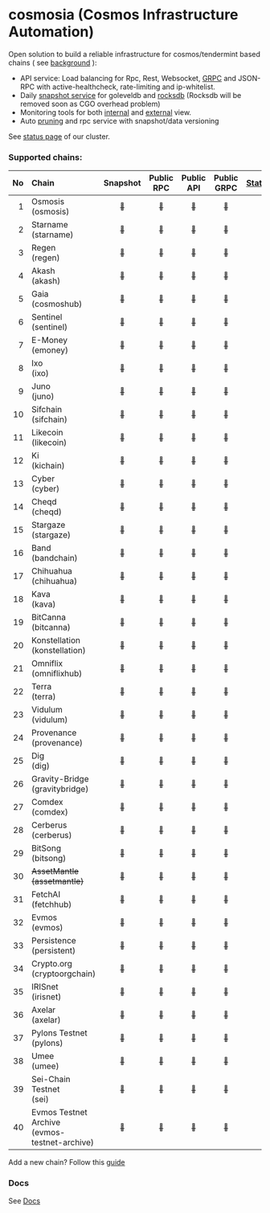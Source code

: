# cosmosia (Cosmos Infrastructure Automation)

Open solution to build a reliable infrastructure for cosmos/tendermint based chains ( see [background](https://github.com/cosmos/chain-registry/issues/214) ):
- API service: Load balancing for Rpc, Rest, Websocket, [GRPC](docs/grpc.md) and JSON-RPC with active-healthcheck, rate-limiting and ip-whitelist.
- Daily [snapshot service](https://snapshot.notional.ventures/) for goleveldb and [rocksdb](/docs/rocksdb.md) (Rocksdb will be removed soon as CGO overhead problem)
- Monitoring tools for both [internal](docs/rpc_monitor.md) and [external](https://status.notional.ventures/) view.
- Auto [pruning](https://github.com/notional-labs/cosmprund) and rpc service with snapshot/data versioning

See [status page](https://status.notional.ventures/) of our cluster.

### Supported chains:
| No | Chain                                            | Snapshot                                                                       | Public<br>RPC                                                                | Public<br>API                                                                | Public<br>GRPC                                                                | [Statesync](docs/statesync.md) |
|---:|:-------------------------------------------------|:------------------------------------------------------------------------------:|:----------------------------------------------------------------------------:|:----------------------------------------------------------------------------:|:-----------------------------------------------------------------------------:|:------------------------------:|
| 1  | Osmosis<br>(osmosis)                             | [<sub>:link:</sub>](https://snapshot.notional.ventures/osmosis/)               | [<sub>:link:</sub>](https://rpc-osmosis-ia.notional.ventures/)               | [<sub>:link:</sub>](https://api-osmosis-ia.notional.ventures/)               | [<sub>:link:</sub>](https://grpc-osmosis-ia.notional.ventures/)               | :x:                            | 
| 2  | Starname<br>(starname)                           | [<sub>:link:</sub>](https://snapshot.notional.ventures/starname/)              | [<sub>:link:</sub>](https://rpc-starname-ia.notional.ventures/)              | [<sub>:link:</sub>](https://api-starname-ia.notional.ventures/)              | [<sub>:link:</sub>](https://grpc-starname-ia.notional.ventures/)              | :x:                            |
| 3  | Regen<br>(regen)                                 | [<sub>:link:</sub>](https://snapshot.notional.ventures/regen/)                 | [<sub>:link:</sub>](https://rpc-regen-ia.notional.ventures/)                 | [<sub>:link:</sub>](https://api-regen-ia.notional.ventures/)                 | [<sub>:link:</sub>](https://grpc-regen-ia.notional.ventures/)                 | :white_check_mark:             |
| 4  | Akash<br>(akash)                                 | [<sub>:link:</sub>](https://snapshot.notional.ventures/akash/)                 | [<sub>:link:</sub>](https://rpc-akash-ia.notional.ventures/)                 | [<sub>:link:</sub>](https://api-akash-ia.notional.ventures/)                 | [<sub>:link:</sub>](https://grpc-akash-ia.notional.ventures/)                 | :white_check_mark:             |
| 5  | Gaia<br>(cosmoshub)                              | [<sub>:link:</sub>](https://snapshot.notional.ventures/cosmoshub/)             | [<sub>:link:</sub>](https://rpc-cosmoshub-ia.notional.ventures/)             | [<sub>:link:</sub>](https://api-cosmoshub-ia.notional.ventures/)             | [<sub>:link:</sub>](https://grpc-cosmoshub-ia.notional.ventures/)             | :white_check_mark:             |
| 6  | Sentinel<br>(sentinel)                           | [<sub>:link:</sub>](https://snapshot.notional.ventures/sentinel/)              | [<sub>:link:</sub>](https://rpc-sentinel-ia.notional.ventures/)              | [<sub>:link:</sub>](https://api-sentinel-ia.notional.ventures/)              | [<sub>:link:</sub>](https://grpc-sentinel-ia.notional.ventures/)              | :white_check_mark:             |
| 7  | E-Money<br>(emoney)                              | [<sub>:link:</sub>](https://snapshot.notional.ventures/emoney/)                | [<sub>:link:</sub>](https://rpc-emoney-ia.notional.ventures/)                | [<sub>:link:</sub>](https://api-emoney-ia.notional.ventures/)                | [<sub>:link:</sub>](https://grpc-emoney-ia.notional.ventures/)                | :white_check_mark:             |
| 8  | Ixo<br>(ixo)                                     | [<sub>:link:</sub>](https://snapshot.notional.ventures/ixo/)                   | [<sub>:link:</sub>](https://rpc-ixo-ia.notional.ventures/)                   | [<sub>:link:</sub>](https://api-ixo-ia.notional.ventures/)                   | [<sub>:link:</sub>](https://grpc-ixo-ia.notional.ventures/)                   | :white_check_mark:             |
| 9  | Juno<br>(juno)                                   | [<sub>:link:</sub>](https://snapshot.notional.ventures/juno/)                  | [<sub>:link:</sub>](https://rpc-juno-ia.notional.ventures/)                  | [<sub>:link:</sub>](https://api-juno-ia.notional.ventures/)                  | [<sub>:link:</sub>](https://grpc-juno-ia.notional.ventures/)                  | :x:                            |
| 10 | Sifchain<br>(sifchain)                           | [<sub>:link:</sub>](https://snapshot.notional.ventures/sifchain/)              | [<sub>:link:</sub>](https://rpc-sifchain-ia.notional.ventures/)              | [<sub>:link:</sub>](https://api-sifchain-ia.notional.ventures/)              | [<sub>:link:</sub>](https://grpc-sifchain-ia.notional.ventures/)              | :white_check_mark:             |
| 11 | Likecoin<br>(likecoin)                           | [<sub>:link:</sub>](https://snapshot.notional.ventures/likecoin/)              | [<sub>:link:</sub>](https://rpc-likecoin-ia.notional.ventures/)              | [<sub>:link:</sub>](https://api-likecoin-ia.notional.ventures/)              | [<sub>:link:</sub>](https://grpc-likecoin-ia.notional.ventures/)              | :white_check_mark:             |
| 12 | Ki<br>(kichain)                                  | [<sub>:link:</sub>](https://snapshot.notional.ventures/kichain/)               | [<sub>:link:</sub>](https://rpc-kichain-ia.notional.ventures/)               | [<sub>:link:</sub>](https://api-kichain-ia.notional.ventures/)               | [<sub>:link:</sub>](https://grpc-kichain-ia.notional.ventures/)               | :white_check_mark:             |
| 13 | Cyber<br>(cyber)                                 | [<sub>:link:</sub>](https://snapshot.notional.ventures/cyber/)                 | [<sub>:link:</sub>](https://rpc-cyber-ia.notional.ventures/)                 | [<sub>:link:</sub>](https://api-cyber-ia.notional.ventures/)                 | [<sub>:link:</sub>](https://grpc-cyber-ia.notional.ventures/)                 | :x:                            |
| 14 | Cheqd<br>(cheqd)                                 | [<sub>:link:</sub>](https://snapshot.notional.ventures/cheqd/)                 | [<sub>:link:</sub>](https://rpc-cheqd-ia.notional.ventures/)                 | [<sub>:link:</sub>](https://api-cheqd-ia.notional.ventures/)                 | [<sub>:link:</sub>](https://grpc-cheqd-ia.notional.ventures/)                 | :x:                            |
| 15 | Stargaze<br>(stargaze)                           | [<sub>:link:</sub>](https://snapshot.notional.ventures/stargaze/)              | [<sub>:link:</sub>](https://rpc-stargaze-ia.notional.ventures/)              | [<sub>:link:</sub>](https://api-stargaze-ia.notional.ventures/)              | [<sub>:link:</sub>](https://grpc-stargaze-ia.notional.ventures/)              | :x:                            |
| 16 | Band<br>(bandchain)                              | [<sub>:link:</sub>](https://snapshot.notional.ventures/bandchain/)             | [<sub>:link:</sub>](https://rpc-bandchain-ia.notional.ventures/)             | [<sub>:link:</sub>](https://api-bandchain-ia.notional.ventures/)             | [<sub>:link:</sub>](https://grpc-bandchain-ia.notional.ventures/)             | :white_check_mark:             |
| 17 | Chihuahua<br>(chihuahua)                         | [<sub>:link:</sub>](https://snapshot.notional.ventures/chihuahua/)             | [<sub>:link:</sub>](https://rpc-chihuahua-ia.notional.ventures/)             | [<sub>:link:</sub>](https://api-chihuahua-ia.notional.ventures/)             | [<sub>:link:</sub>](https://grpc-chihuahua-ia.notional.ventures/)             | :white_check_mark:             |
| 18 | Kava<br>(kava)                                   | [<sub>:link:</sub>](https://snapshot.notional.ventures/kava/)                  | [<sub>:link:</sub>](https://rpc-kava-ia.notional.ventures/)                  | [<sub>:link:</sub>](https://api-kava-ia.notional.ventures/)                  | [<sub>:link:</sub>](https://grpc-kava-ia.notional.ventures/)                  | :white_check_mark:             |
| 19 | BitCanna<br>(bitcanna)                           | [<sub>:link:</sub>](https://snapshot.notional.ventures/bitcanna/)              | [<sub>:link:</sub>](https://rpc-bitcanna-ia.notional.ventures/)              | [<sub>:link:</sub>](https://api-bitcanna-ia.notional.ventures/)              | [<sub>:link:</sub>](https://grpc-bitcanna-ia.notional.ventures/)              | :white_check_mark:             |
| 20 | Konstellation<br>(konstellation)                 | [<sub>:link:</sub>](https://snapshot.notional.ventures/konstellation/)         | [<sub>:link:</sub>](https://rpc-konstellation-ia.notional.ventures/)         | [<sub>:link:</sub>](https://api-konstellation-ia.notional.ventures/)         | [<sub>:link:</sub>](https://grpc-konstellation-ia.notional.ventures/)         | :white_check_mark:             |
| 21 | Omniflix<br>(omniflixhub)                        | [<sub>:link:</sub>](https://snapshot.notional.ventures/omniflixhub/)           | [<sub>:link:</sub>](https://rpc-omniflixhub-ia.notional.ventures/)           | [<sub>:link:</sub>](https://api-omniflixhub-ia.notional.ventures/)           | [<sub>:link:</sub>](https://grpc-omniflixhub-ia.notional.ventures/)           | :white_check_mark:             |
| 22 | Terra<br>(terra)                                 | [<sub>:link:</sub>](https://snapshot.notional.ventures/terra/)                 | [<sub>:link:</sub>](https://rpc-terra-ia.notional.ventures/)                 | [<sub>:link:</sub>](https://api-terra-ia.notional.ventures/)                 | [<sub>:link:</sub>](https://grpc-terra-ia.notional.ventures/)                 | :x:                            |
| 23 | Vidulum<br>(vidulum)                             | [<sub>:link:</sub>](https://snapshot.notional.ventures/vidulum/)               | [<sub>:link:</sub>](https://rpc-vidulum-ia.notional.ventures/)               | [<sub>:link:</sub>](https://api-vidulum-ia.notional.ventures/)               | [<sub>:link:</sub>](https://grpc-vidulum-ia.notional.ventures/)               | :white_check_mark:             |
| 24 | Provenance<br>(provenance)                       | [<sub>:link:</sub>](https://snapshot.notional.ventures/provenance/)            | [<sub>:link:</sub>](https://rpc-provenance-ia.notional.ventures/)            | [<sub>:link:</sub>](https://api-provenance-ia.notional.ventures/)            | [<sub>:link:</sub>](https://grpc-provenance-ia.notional.ventures/)            | :white_check_mark:             |
| 25 | Dig<br>(dig)                                     | [<sub>:link:</sub>](https://snapshot.notional.ventures/dig/)                   | [<sub>:link:</sub>](https://rpc-dig-ia.notional.ventures/)                   | [<sub>:link:</sub>](https://api-dig-ia.notional.ventures/)                   | [<sub>:link:</sub>](https://grpc-dig-ia.notional.ventures/)                   | :white_check_mark:             |
| 26 | Gravity-Bridge<br>(gravitybridge)                | [<sub>:link:</sub>](https://snapshot.notional.ventures/gravitybridge/)         | [<sub>:link:</sub>](https://rpc-gravitybridge-ia.notional.ventures/)         | [<sub>:link:</sub>](https://api-gravitybridge-ia.notional.ventures/)         | [<sub>:link:</sub>](https://grpc-gravitybridge-ia.notional.ventures/)         | :white_check_mark:             |  
| 27 | Comdex<br>(comdex)                               | [<sub>:link:</sub>](https://snapshot.notional.ventures/comdex/)                | [<sub>:link:</sub>](https://rpc-comdex-ia.notional.ventures/)                | [<sub>:link:</sub>](https://api-comdex-ia.notional.ventures/)                | [<sub>:link:</sub>](https://grpc-comdex-ia.notional.ventures/)                | :white_check_mark:             |
| 28 | Cerberus<br>(cerberus)                           | [<sub>:link:</sub>](https://snapshot.notional.ventures/cerberus/)              | [<sub>:link:</sub>](https://rpc-cerberus-ia.notional.ventures/)              | [<sub>:link:</sub>](https://api-cerberus-ia.notional.ventures/)              | [<sub>:link:</sub>](https://grpc-cerberus-ia.notional.ventures/)              | :white_check_mark:             |
| 29 | BitSong<br>(bitsong)                             | [<sub>:link:</sub>](https://snapshot.notional.ventures/bitsong/)               | [<sub>:link:</sub>](https://rpc-bitsong-ia.notional.ventures/)               | [<sub>:link:</sub>](https://api-bitsong-ia.notional.ventures/)               | [<sub>:link:</sub>](https://grpc-bitsong-ia.notional.ventures/)               | :white_check_mark:             |
| 30 | ~~AssetMantle<br>(assetmantle)~~                 | [<sub>:link:</sub>](https://snapshot.notional.ventures/assetmantle/)           | [<sub>:link:</sub>](https://rpc-assetmantle-ia.notional.ventures/)           | [<sub>:link:</sub>](https://api-assetmantle-ia.notional.ventures/)           | [<sub>:link:</sub>](https://grpc-assetmantle-ia.notional.ventures/)           | :white_check_mark:             | 
| 31 | FetchAI<br>(fetchhub)                            | [<sub>:link:</sub>](https://snapshot.notional.ventures/fetchhub/)              | [<sub>:link:</sub>](https://rpc-fetchhub-ia.notional.ventures/)              | [<sub>:link:</sub>](https://api-fetchhub-ia.notional.ventures/)              | [<sub>:link:</sub>](https://grpc-fetchhub-ia.notional.ventures/)              | :x:                            |
| 32 | Evmos<br>(evmos)                                 | [<sub>:link:</sub>](https://snapshot.notional.ventures/evmos/)                 | [<sub>:link:</sub>](https://rpc-evmos-ia.notional.ventures/)                 | [<sub>:link:</sub>](https://api-evmos-ia.notional.ventures/)                 | [<sub>:link:</sub>](https://grpc-evmos-ia.notional.ventures/)                 | :white_check_mark:             | 
| 33 | Persistence<br>(persistent)                      | [<sub>:link:</sub>](https://snapshot.notional.ventures/persistent/)            | [<sub>:link:</sub>](https://rpc-persistent-ia.notional.ventures/)            | [<sub>:link:</sub>](https://api-persistent-ia.notional.ventures/)            | [<sub>:link:</sub>](https://grpc-persistent-ia.notional.ventures/)            | :white_check_mark:             |
| 34 | Crypto.org<br>(cryptoorgchain)                   | [<sub>:link:</sub>](https://snapshot.notional.ventures/cryptoorgchain/)        | [<sub>:link:</sub>](https://rpc-cryptoorgchain-ia.notional.ventures/)        | [<sub>:link:</sub>](https://api-cryptoorgchain-ia.notional.ventures/)        | [<sub>:link:</sub>](https://grpc-cryptoorgchain-ia.notional.ventures/)        | :white_check_mark:             |
| 35 | IRISnet<br>(irisnet)                             | [<sub>:link:</sub>](https://snapshot.notional.ventures/irisnet/)               | [<sub>:link:</sub>](https://rpc-irisnet-ia.notional.ventures/)               | [<sub>:link:</sub>](https://api-irisnet-ia.notional.ventures/)               | [<sub>:link:</sub>](https://grpc-irisnet-ia.notional.ventures/)               | :white_check_mark:             |
| 36 | Axelar<br>(axelar)                               | [<sub>:link:</sub>](https://snapshot.notional.ventures/axelar/)                | [<sub>:link:</sub>](https://rpc-axelar-ia.notional.ventures/)                | [<sub>:link:</sub>](https://api-axelar-ia.notional.ventures/)                | [<sub>:link:</sub>](https://grpc-axelar-ia.notional.ventures/)                | :white_check_mark:             |
| 37 | Pylons Testnet<br>(pylons)                       | [<sub>:link:</sub>](https://snapshot.notional.ventures/pylons/)                | [<sub>:link:</sub>](https://rpc-pylons-ia.notional.ventures/)                | [<sub>:link:</sub>](https://api-pylons-ia.notional.ventures/)                | [<sub>:link:</sub>](https://grpc-pylons-ia.notional.ventures/)                | :white_check_mark:             |
| 38 | Umee<br>(umee)                                   | [<sub>:link:</sub>](https://snapshot.notional.ventures/umee/)                  | [<sub>:link:</sub>](https://rpc-umee-ia.notional.ventures/)                  | [<sub>:link:</sub>](https://api-umee-ia.notional.ventures/)                  | [<sub>:link:</sub>](https://grpc-umee-ia.notional.ventures/)                  | :white_check_mark:             |
| 39 | Sei-Chain Testnet<br>(sei)                       | [<sub>:link:</sub>](https://snapshot.notional.ventures/sei/)                   | [<sub>:link:</sub>](https://rpc-sei-ia.notional.ventures/)                   | [<sub>:link:</sub>](https://api-sei-ia.notional.ventures/)                   | [<sub>:link:</sub>](https://grpc-sei-ia.notional.ventures/)                   |                                |
| 40 | Evmos Testnet Archive<br>(evmos-testnet-archive) | [<sub>:link:</sub>](https://snapshot.notional.ventures/evmos-testnet-archive/) | [<sub>:link:</sub>](https://rpc-evmos-testnet-archive-ia.notional.ventures/) | [<sub>:link:</sub>](https://api-evmos-testnet-archive-ia.notional.ventures/) | [<sub>:link:</sub>](https://grpc-evmos-testnet-archive-ia.notional.ventures/) |                                |



Add a new chain? Follow this [guide](docs/new_chain.md)

### Docs
See [Docs](./docs/)

